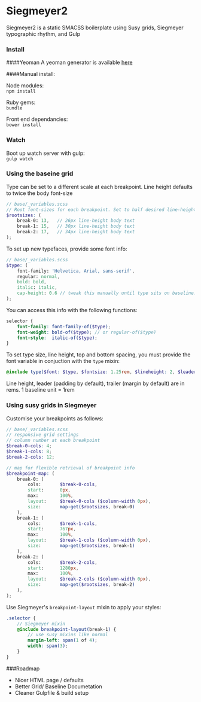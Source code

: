 Siegmeyer2
==========

Siegmeyer2 is a static SMACSS boilerplate using Susy grids, Siegmeyer typographic rhythm, and Gulp


### Install
####Yeoman
A yeoman generator is available [here](https://github.com/tbredin/generator-siegmeyer2)

####Manual install:

Node modules:     
`npm install`      

Ruby gems:         
`bundle`   


Front end dependancies:       
`bower install`        


### Watch      
 
Boot up watch server with gulp:        
`gulp watch`    

### Using the baseine grid

Type can be set to a different scale at each breakpoint. Line height defaults to twice the body font-size
```SCSS
// base/_variables.scss
// Root font-sizes for each breakpoint. Set to half desired line-height of body text.
$rootsizes: (
    break-0: 13,   // 26px line-height body text
    break-1: 15,   // 30px line-height body text
    break-2: 17,   // 34px line-height body text
);
```

To set up new typefaces, provide some font info:

```SCSS
// base/_variables.scss
$type: (
    font-family: 'Helvetica, Arial, sans-serif',
    regular: normal,
    bold: bold,
    italic: italic,
    cap-height: 0.6 // tweak this manually until type sits on baseline. usually between 0.5 and 0.8
);
```
You can access this info with the following functions:
```SCSS
selector {
    font-family: font-family-of($type);
    font-weight: bold-of($type); // or regular-of($type)
    font-style:  italic-of($type);
}
```

To set type size, line height, top and bottom spacing, you must provide the font variable in conjuction with the `type` mixin:
```SCSS
@include type($font: $type, $fontsize: 1.25rem, $lineheight: 2, $leader: 1, $trailer: 2);
```
Line height, leader (padding by default), trailer (margin by default) are in rems. 1 baseline unit = 1rem


### Using susy grids in Siegmeyer

Customise your breakpoints as follows: 

```SCSS
// base/_variables.scss
// responsive grid settings
// column number at each breakpoint
$break-0-cols: 4;
$break-1-cols: 8;
$break-2-cols: 12;

// map for flexible retrieval of breakpoint info
$breakpoint-map: (
    break-0: (
        cols:       $break-0-cols,
        start:      0px,
        max:        100%,
        layout:     $break-0-cols ($column-width 0px),
        size:       map-get($rootsizes, break-0)
    ),
    break-1: (
        cols:       $break-1-cols,
        start:      767px,
        max:        100%,
        layout:     $break-1-cols ($column-width 0px),
        size:       map-get($rootsizes, break-1)
    ),
    break-2: (
        cols:       $break-2-cols,
        start:      1280px,
        max:        100%,
        layout:     $break-2-cols ($column-width 0px),
        size:       map-get($rootsizes, break-2)
    ),
);
```
Use Siegmeyer's `breakpoint-layout` mixin to apply your styles:

```SCSS
.selector {
    // Siegmeyer mixin
    @include breakpoint-layout(break-1) { 
        // use susy mixins like normal
        margin-left: span(1 of 4); 
        width: span(3);
    }
}
 ```

###Roadmap      

- Nicer HTML page / defaults
- Better Grid/ Baseline Documetation
- Cleaner Gulpfile & build setup

